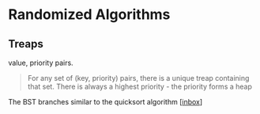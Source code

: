 # Randomized Algorithms

## Treaps
value, priority pairs.

> For any set of (key, priority) pairs, there is a unique treap containing that set.
> There is always a highest priority - the priority forms a heap 

The BST branches similar to the quicksort algorithm
[[inbox]]

[//begin]: # "Autogenerated link references for markdown compatibility"
[inbox]: ../inbox.md "Inbox"
[//end]: # "Autogenerated link references"